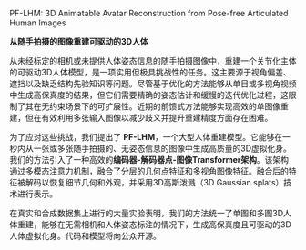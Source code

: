 PF-LHM: 3D Animatable Avatar Reconstruction from Pose-free Articulated Human Images


**从随手拍摄的图像重建可驱动的3D人体**    

从未经标定的相机或未提供人体姿态信息的随手拍摄图像中，重建一个关节化主体的可驱动3D人体模型，是一项实用但极具挑战性的任务。这主要源于视角偏差、遮挡以及缺乏结构先验知识等问题。尽管基于优化的方法能够从单目或多视角视频中生成高保真度的结果，但它们需要精确的姿态估计和缓慢的迭代优化过程，这限制了其在无约束场景下的可扩展性。近期的前馈式方法能够实现高效的单图像重建，但在有效利用多张输入图像以减少歧义并提升重建精度方面存在困难。    

为了应对这些挑战，我们提出了 **PF-LHM**，一个大型人体重建模型。它能够在一秒内从一张或多张随手拍摄的、无姿态信息的图像中生成高质量的3D虚拟化身。我们的方法引入了一种高效的**编码器-解码器点-图像Transformer架构**。该架构通过多模态注意力机制，融合了分层的几何点特征和多视角图像特征。融合后的特征被解码以恢复细节几何和外观，并采用3D高斯泼溅（3D Gaussian splats）技术进行表示。    

在真实和合成数据集上进行的大量实验表明，我们的方法统一了单图和多图3D人体重建，能够在无需相机和人体姿态标注的情况下，生成高保真度且可驱动的3D人体虚拟化身。代码和模型将向公众开源。    
